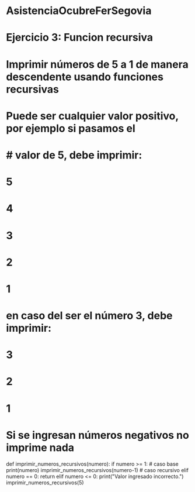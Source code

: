 # AsistenciaOcubreFerSegovia
# Ejercicio 3: Funcion recursiva
# Imprimir números de 5 a 1 de manera descendente usando funciones recursivas
# Puede ser cualquier valor positivo, por ejemplo si pasamos el
# # valor de 5, debe imprimir:
# 5
# 4
# 3
# 2
# 1
# en caso del ser el número 3, debe imprimir:
# 3
# 2
# 1
# Si se ingresan números negativos no imprime nada
def imprimir_numeros_recursivos(numero):
    if numero >= 1: # caso base
        print(numero)
        imprimir_numeros_recursivos(numero-1) # caso recursivo
    elif numero == 0:
           return
    elif numero <= 0:
        print("Valor ingresado incorrecto.")
imprimir_numeros_recursivos(5)
